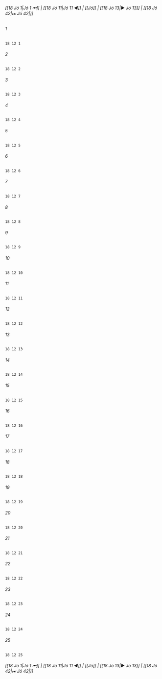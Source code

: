 
###### [[18 Jó 1|Jó 1 ⏮]] | [[18 Jó 11|Jó 11 ◀]] | [[Jó]] | [[18 Jó 13|▶ Jó 13]] | [[18 Jó 42|⏭ Jó 42|]]

###### 1
``` verse
18 12 1 
```
###### 2
``` verse
18 12 2 
```
###### 3
``` verse
18 12 3 
```
###### 4
``` verse
18 12 4 
```
###### 5
``` verse
18 12 5 
```
###### 6
``` verse
18 12 6 
```
###### 7
``` verse
18 12 7 
```
###### 8
``` verse
18 12 8 
```
###### 9
``` verse
18 12 9 
```
###### 10
``` verse
18 12 10 
```
###### 11
``` verse
18 12 11 
```
###### 12
``` verse
18 12 12 
```
###### 13
``` verse
18 12 13 
```
###### 14
``` verse
18 12 14 
```
###### 15
``` verse
18 12 15 
```
###### 16
``` verse
18 12 16 
```
###### 17
``` verse
18 12 17 
```
###### 18
``` verse
18 12 18 
```
###### 19
``` verse
18 12 19 
```
###### 20
``` verse
18 12 20 
```
###### 21
``` verse
18 12 21 
```
###### 22
``` verse
18 12 22 
```
###### 23
``` verse
18 12 23 
```
###### 24
``` verse
18 12 24 
```
###### 25
``` verse
18 12 25 
```

###### [[18 Jó 1|Jó 1 ⏮]] | [[18 Jó 11|Jó 11 ◀]] | [[Jó]] | [[18 Jó 13|▶ Jó 13]] | [[18 Jó 42|⏭ Jó 42|]]


